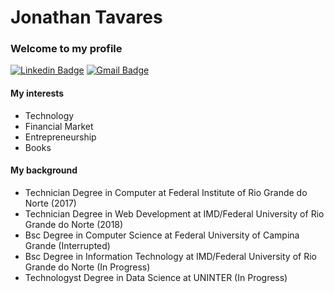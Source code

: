 # Jonathan Tavares
### Welcome to my profile

[![Linkedin Badge](https://img.shields.io/badge/-Jonathan%20Tavares-006eff?style=flat-square&logo=Linkedin&logoColor=white&link=https://www.linkedin.com/in/jonathantvrs/)](https://www.linkedin.com/in/jonathantvrs/)
[![Gmail Badge](https://img.shields.io/badge/-jontvrs@gmail.com-006eff?style=flat-square&logo=Gmail&logoColor=white&link=mailto:jontvrs@gmail.com)](mailto:jontvrs@gmail.com)

#### My interests

- Technology 
- Financial Market 
- Entrepreneurship
- Books

#### My background

- Technician Degree in Computer at Federal Institute of Rio Grande do Norte (2017)
- Technician Degree in Web Development at IMD/Federal University of Rio Grande do Norte (2018)
- Bsc Degree in Computer Science at Federal University of Campina Grande (Interrupted)
- Bsc Degree in Information Technology at IMD/Federal University of Rio Grande do Norte (In Progress)
- Technologyst Degree in Data Science at UNINTER (In Progress)
